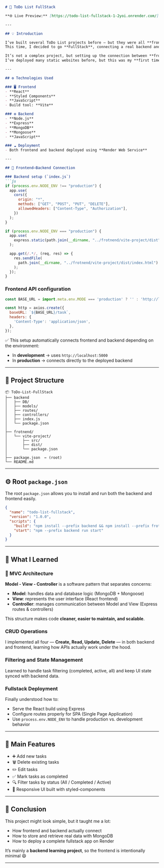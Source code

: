 
````markdown
# 📝 ToDo List FullStack

**🌐 Live Preview:** [https://todo-list-fullstack-1-2yoi.onrender.com/](https://todo-list-fullstack-1-2yoi.onrender.com/)

---

## 💡 Introduction

I’ve built several ToDo List projects before — but they were all **frontend-only**, storing data in **localStorage**.  
This time, I decided to go **FullStack**, connecting a real backend and database.  

It’s not a complex project, but setting up the connection between **frontend and backend** took me quite some time.  
I’ve deployed many static websites before, but this was my **first time using a web server** for a fullstack app — and yes, I got stuck for a while 😅.

---

## ⚙️ Technologies Used

### 🖥️ Frontend
- **React**
- **Styled Components**
- **JavaScript**
- Build tool: **Vite**

### ⚙️ Backend
- **Node.js**
- **Express**
- **MongoDB**
- **Mongoose**
- **JavaScript**

### ☁️ Deployment
- Both frontend and backend deployed using **Render Web Service**

---

## 🔗 Frontend–Backend Connection

### Backend setup (`index.js`)
```js
if (process.env.NODE_ENV !== "production") {
  app.use(
    cors({
      origin: "*",
      methods: ["GET", "POST", "PUT", "DELETE"],
      allowedHeaders: ["Content-Type", "Authorization"],
    })
  );
}

if (process.env.NODE_ENV === "production") {
  app.use(
    express.static(path.join(__dirname, "../frotnend/vite-project/dist"))
  );

  app.get(/.*/, (req, res) => {
    res.sendFile(
      path.join(__dirname, "../frotnend/vite-project/dist/index.html")
    );
  });
}
````

### Frontend API configuration

```js
const BASE_URL = import.meta.env.MODE === 'production' ? '' : 'http://localhost:5000';

const http = axios.create({
  baseURL: `${BASE_URL}/task`,
  headers: {
    'Content-Type': 'application/json',
  },
});
```

✅ This setup automatically connects frontend and backend depending on the environment:

* In **development** → uses `http://localhost:5000`
* In **production** → connects directly to the deployed backend

---

## 🧩 Project Structure

```
📦 ToDo-List-FullStack
├── backend
│   ├── DB/
│   ├── models/
│   ├── routes/
│   ├── controllers/
│   ├── index.js
│   └── package.json
│
├── frotnend/
│   └── vite-project/
│       ├── src/
│       ├── dist/
│       └── package.json
│
├── package.json  ← (root)
└── README.md
```

---

## ⚙️ Root `package.json`

The root `package.json` allows you to install and run both the backend and frontend easily.

```json
{
  "name": "todo-list-fullstack",
  "version": "1.0.0",
  "scripts": {
    "build": "npm install --prefix backend && npm install --prefix frotnend/vite-project && npm --prefix frotnend/vite-project run build",
    "start": "npm --prefix backend run start"
  }
}
```

---

## 🧠 What I Learned

### 🧩 MVC Architecture

**Model - View - Controller** is a software pattern that separates concerns:

* **Model**: handles data and database logic (MongoDB + Mongoose)
* **View**: represents the user interface (React frontend)
* **Controller**: manages communication between Model and View (Express routes & controllers)

This structure makes code **cleaner, easier to maintain, and scalable**.

### CRUD Operations

I implemented all four — **Create, Read, Update, Delete** — in both backend and frontend, learning how APIs actually work under the hood.

### Filtering and State Management

Learned to handle task filtering (completed, active, all) and keep UI state synced with backend data.

### Fullstack Deployment

Finally understood how to:

* Serve the React build using Express
* Configure routes properly for SPA (Single Page Application)
* Use `process.env.NODE_ENV` to handle production vs. development behavior

---

## 🎯 Main Features

* ➕ Add new tasks
* 🗑️ Delete existing tasks
* ✏️ Edit tasks
* ✅ Mark tasks as completed
* 🔍 Filter tasks by status (All / Completed / Active)
* 🧭 Responsive UI built with styled-components

---

## 🧾 Conclusion

This project might look simple, but it taught me a lot:

* How frontend and backend actually connect
* How to store and retrieve real data with MongoDB
* How to deploy a complete fullstack app on Render

It’s mainly a **backend learning project**, so the frontend is intentionally minimal 😄

---

